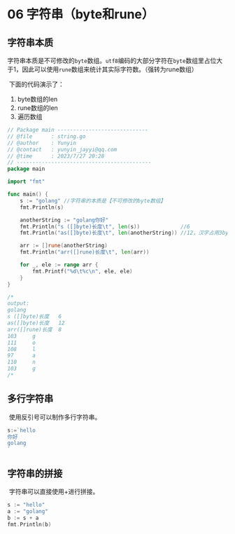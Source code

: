 # 06 字符串（byte和rune）

## 字符串本质

​	字符串本质是不可修改的`byte`数组。`utf8`编码的大部分字符在`byte`数组里占位大于1，因此可以使用`rune`数组来统计其实际字符数。（强转为rune数组）

​	下面的代码演示了：

1. byte数组的len
2. rune数组的len
3. 遍历数组

```go
// Package main -----------------------------
// @file      : string.go
// @author    : Yunyin
// @contact   : yunyin_jayyi@qq.com
// @time      : 2023/7/27 20:28
// -------------------------------------------
package main

import "fmt"

func main() {
	s := "golang" //字符串的本质是【不可修改的byte数组】
	fmt.Println(s)

	anotherString := "golang你好"
	fmt.Println("s ([]byte)长度\t", len(s))             //6
	fmt.Println("as([]byte)长度\t", len(anotherString)) //12，汉字占用3byte

	arr := []rune(anotherString)
	fmt.Println("arr([]rune)长度\t", len(arr))

	for _, ele := range arr {
		fmt.Printf("%d\t%c\n", ele, ele)
	}
}

/*
output:
golang
s ([]byte)长度   6
as([]byte)长度   12
arr([]rune)长度  8
103     g
111     o
108     l
97      a
110     n
103     g
/*
```

## 多行字符串

​	使用反引号可以制作多行字符串。

```go
s:=`hello
你好
golang
`
```

## 字符串的拼接

​	字符串可以直接使用+进行拼接。

```go
s := "hello"
a := "golang"
b := s + a
fmt.Println(b)
```

